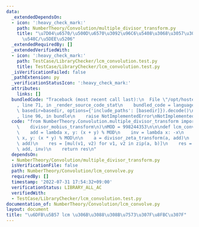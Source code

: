 ```yaml
---
data:
  _extendedDependsOn:
  - icon: ':heavy_check_mark:'
    path: NumberTheory/Convolution/multiple_divisor_transform.py
    title: "\u7D04\u6570/\u500D\u6570\u3092\u96C6\u5408\u3068\u3057\u305F\u7D2F\u7A4D\
      \u548C/\u5DEE\u5206"
  _extendedRequiredBy: []
  _extendedVerifiedWith:
  - icon: ':heavy_check_mark:'
    path: TestCase/LibraryChecker/lcm_convolution.test.py
    title: TestCase/LibraryChecker/lcm_convolution.test.py
  _isVerificationFailed: false
  _pathExtension: py
  _verificationStatusIcon: ':heavy_check_mark:'
  attributes:
    links: []
  bundledCode: "Traceback (most recent call last):\n  File \"/opt/hostedtoolcache/Python/3.10.5/x64/lib/python3.10/site-packages/onlinejudge_verify/documentation/build.py\"\
    , line 71, in _render_source_code_stat\n    bundled_code = language.bundle(stat.path,\
    \ basedir=basedir, options={'include_paths': [basedir]}).decode()\n  File \"/opt/hostedtoolcache/Python/3.10.5/x64/lib/python3.10/site-packages/onlinejudge_verify/languages/python.py\"\
    , line 96, in bundle\n    raise NotImplementedError\nNotImplementedError\n"
  code: "from NumberTheory.Convolution.multiple_divisor_transform import (\n    divisor_zeta_transform,\n\
    \    divisor_mobius_transform\n)\nMOD = 998244353\n\n\ndef lcm_convolve(a, b):\n\
    \    add = lambda x, y: (x + y) % MOD\n    inv = lambda x: -x\n    mul = lambda\
    \ x, y: (x * y) % MOD\n\n    a = divisor_zeta_transform(a, add)\n    b = divisor_zeta_transform(b,\
    \ add)\n    res = [mul(v1, v2) for v1, v2 in zip(a, b)]\n    res = divisor_mobius_transform(res,\
    \ add, inv)\n    return res\n"
  dependsOn:
  - NumberTheory/Convolution/multiple_divisor_transform.py
  isVerificationFile: false
  path: NumberTheory/Convolution/lcm_convolve.py
  requiredBy: []
  timestamp: '2022-07-31 17:54:32+09:00'
  verificationStatus: LIBRARY_ALL_AC
  verifiedWith:
  - TestCase/LibraryChecker/lcm_convolution.test.py
documentation_of: NumberTheory/Convolution/lcm_convolve.py
layout: document
title: "\u6DFB\u5B57 lcm \u306B\u3088\u308B\u7573\u307F\u8FBC\u307F"
---
```


